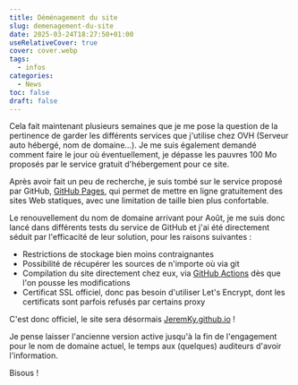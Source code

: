 ```yaml
---
title: Déménagement du site
slug: demenagement-du-site
date: 2025-03-24T18:27:50+01:00
useRelativeCover: true
cover: cover.webp
tags:
  - infos
categories:
  - News
toc: false
draft: false
---
```


Cela fait maintenant plusieurs semaines que je me pose la question de la pertinence
de garder les différents services que j'utilise chez OVH (Serveur auto hébergé,
nom de domaine...). Je me suis également demandé comment faire le jour où éventuellement,
je dépasse les pauvres 100 Mo proposés par le service gratuit d'hébergement pour
ce site.

Après avoir fait un peu de recherche, je suis tombé sur le service proposé par GitHub,
[GitHub Pages](https://pages.github.com/), qui permet de mettre en ligne gratuitement
des sites Web statiques, avec une limitation de taille bien plus confortable.

Le renouvellement du nom de domaine arrivant pour Août, je me suis donc lancé dans
différents tests du service de GitHub et j'ai été directement séduit par l'efficacité
de leur solution, pour les raisons suivantes :

- Restrictions de stockage bien moins contraignantes
- Possibilité de récupérer les sources de n'importe où via git
- Compilation du site directement chez eux, via [GitHub Actions](https://github.com/features/actions)
dès que l'on pousse les modifications
- Certificat SSL officiel, donc pas besoin d'utiliser Let's Encrypt, dont les certificats
sont parfois refusés par certains proxy

C'est donc officiel, le site sera désormais
[JeremKy.github.io](https://jeremky.github.io) !

Je pense laisser l'ancienne version active jusqu'à la fin de l'engagement pour le
nom de domaine actuel, le temps aux (quelques) auditeurs d'avoir l'information.

Bisous !
